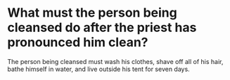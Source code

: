 # What must the person being cleansed do after the priest has pronounced him clean?

The person being cleansed must wash his clothes, shave off all of his hair, bathe himself in water, and live outside his tent for seven days.
